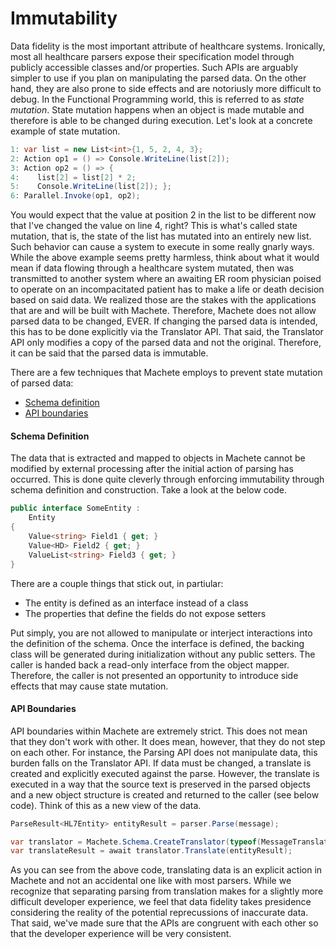 # Immutability

Data fidelity is the most important attribute of healthcare systems. Ironically, most all healthcare parsers expose their specification model through publicly accessible classes and/or properties. Such APIs are arguably simpler to use if you plan on manipulating the parsed data. On the other hand, they are also prone to side effects and are notoriusly more difficult to debug. In the Functional Programming world, this is referred to as _state mutation_. State mutation happens when an object is made mutable and therefore is able to be changed during execution. Let's look at a concrete example of state mutation.

```csharp
1: var list = new List<int>{1, 5, 2, 4, 3};
2: Action op1 = () => Console.WriteLine(list[2]);
3: Action op2 = () => {
4:    list[2] = list[2] * 2;
5:    Console.WriteLine(list[2]); };
6: Parallel.Invoke(op1, op2);
```

You would expect that the value at position 2 in the list to be different now that I've changed the value on line 4, right? This is what's called state mutation, that is, the state of the list has mutated into an entirely new list. Such behavior can cause a system to execute in some really gnarly ways. While the above example seems pretty harmless, think about what it would mean if data flowing through a healthcare system mutated, then was transmitted to another system where an awaiting ER room physician poised to operate on an incompacitated patient has to make a life or death decision based on said data. We realized those are the stakes with the applications that are and will be built with Machete. Therefore, Machete does not allow parsed data to be changed, EVER. If changing the parsed data is intended, this has to be done explicitly via the Translator API. That said, the Translator API only modifies a copy of the parsed data and not the original. Therefore, it can be said that the parsed data is immutable.

There are a few techniques that Machete employs to prevent state mutation of parsed data:

* [Schema definition](#schema-definition)
* [API boundaries](#api-boundaries)

#### Schema Definition

The data that is extracted and mapped to objects in Machete cannot be modified by external processing after the initial action of parsing has occurred. This is done quite cleverly through enforcing immutability through schema definition and construction. Take a look at the below code.

```csharp
public interface SomeEntity :
    Entity
{
    Value<string> Field1 { get; }
    Value<HD> Field2 { get; }
    ValueList<string> Field3 { get; }
}
```

There are a couple things that stick out, in partiular:

* The entity is defined as an interface instead of a class
* The properties that define the fields do not expose setters

Put simply, you are not allowed to manipulate or interject interactions into the definition of the schema. Once the interface is defined, the backing class will be generated during initialization without any public setters. The caller is handed back a read-only interface from the object mapper. Therefore, the caller is not presented an opportunity to introduce side effects that may cause state mutation.

#### API Boundaries

API boundaries within Machete are extremely strict. This does not mean that they don't work with other. It does mean, however,  that they do not step on each other. For instance, the Parsing API does not manipulate data, this burden falls on the Translator API. If data must be changed, a translate is created and explicitly executed against the parse. However, the translate is executed in a way that the source text is preserved in the parsed objects and a new object structure is created and returned to the caller \(see below code\). Think of this as a new view of the data.

```csharp
ParseResult<HL7Entity> entityResult = parser.Parse(message);

var translator = Machete.Schema.CreateTranslator(typeof(MessageTranslate), () => new MessageTranslate());
var translateResult = await translator.Translate(entityResult);
```

As you can see from the above code, translating data is an explicit action in Machete and not an accidental one like with most parsers. While we recognize that separating parsing from translation makes for a slightly more difficult developer experience, we feel that data fidelity takes presidence considering the reality of the potential reprecussions of inaccurate data. That said, we've made sure that the APIs are congruent with each other so that the developer experience will be very consistent.

